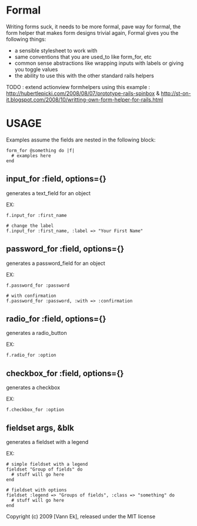 Formal
======

Writing forms suck, it needs to be more formal, pave way for formal, the form helper that makes form designs trivial again, Formal gives you the following things:

- a sensible stylesheet to work with
- same conventions that you are used_to like form_for, etc
- common sense abstractions like wrapping inputs with labels or giving you toggle values
- the ability to use this with the other standard rails helpers

TODO : extend actionview formhelpers using this example : http://hubertlepicki.com/2008/08/07/prototype-rails-spinbox & http://st-on-it.blogspot.com/2008/10/writting-own-form-helper-for-rails.html

USAGE
=====
Examples assume the fields are nested in the following block:

    form_for @something do |f|
      # examples here
    end

input_for :field, options={}
----------------------------
generates a text_field for an object

EX:
      
    f.input_for :first_name
    
    # change the label
    f.input_for :first_name, :label => "Your First Name"
      
password_for :field, options={}      
-------------------------------
generates a password_field for an object

EX:

    f.password_for :password
    
    # with confirmation
    f.password_for :password, :with => :confirmation


radio_for :field, options={}
----------------------------
generates a radio_button 

EX: 

    f.radio_for :option
      
      
checkbox_for :field, options={}      
-------------------------------
generates a checkbox

EX:

    f.checkbox_for :option

fieldset args, &blk
-------------------
generates a fieldset with a legend

EX:
    
    # simple fieldset with a legend
    fieldset "Group of fields" do
      # stuff will go here
    end

    # fieldset with options
    fieldset :legend => "Groups of fields", :class => "something" do
      # stuff will go here
    end

Copyright (c) 2009 [Vann Ek], released under the MIT license
